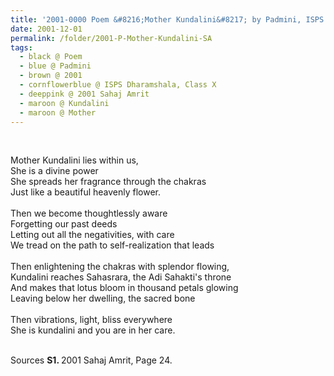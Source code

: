 ```yaml
---
title: '2001-0000 Poem &#8216;Mother Kundalini&#8217; by Padmini, ISPS Dharamshala, Class X from 2001 Sahaj Amrit, Page 24'
date: 2001-12-01
permalink: /folder/2001-P-Mother-Kundalini-SA
tags:
  - black @ Poem
  - blue @ Padmini
  - brown @ 2001
  - cornflowerblue @ ISPS Dharamshala, Class X
  - deeppink @ 2001 Sahaj Amrit
  - maroon @ Kundalini
  - maroon @ Mother
---
```


<br>

<p>
Mother Kundalini lies within us,<br>
She is a divine power<br>
She spreads her fragrance through the chakras<br>
Just like a beautiful heavenly flower.<br>
<br>
Then we become thoughtlessly aware<br>
Forgetting our past deeds<br>
Letting out all the negativities, with care<br>
We tread on the path to self-realization that leads<br>
<br>
Then enlightening the chakras with splendor flowing,<br>
Kundalini reaches Sahasrara, the Adi Sahakti's throne<br>
And makes that lotus bloom in thousand petals glowing<br>
Leaving below her dwelling, the sacred bone<br>
<br>
Then vibrations, light, bliss everywhere<br>
She is kundalini and you are in her care.
</p>

<br>

<wave-list>
<list-title color="DarkSeaGreen" width="40">Sources</list-title>
  <list-item color="BlanchedAlmond"  width="280"><b>S1. </b> 2001 Sahaj Amrit, Page 24.</list-item>
</wave-list>